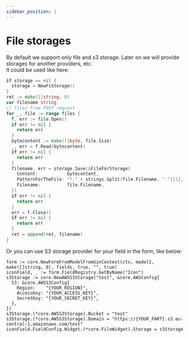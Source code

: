 ```yaml
---
sidebar_position: 1
---
```


# File storages

By default we support only file and s3 storage. Later on we will provide storages for another providers, etc.  
It could be used like here:
```go
if storage == nil {
  storage = NewFsStorage()
}
ret := make([]string, 0)
var filename string
// files from POST request
for _, file := range files {
  f, err := file.Open()
  if err != nil {
    return err
  }
  bytecontent := make([]byte, file.Size)
  _, err = f.Read(bytecontent)
  if err != nil {
    return err
  }
  filename, err = storage.Save(&FileForStorage{
    Content:           bytecontent,
    PatternForTheFile: "*." + strings.Split(file.Filename, ".")[1],
    Filename:          file.Filename,
  })
  if err != nil {
    return err
  }
  err = f.Close()
  if err != nil {
    return err
  }
  ret = append(ret, filename)
}
```

Or you can use S3 storage provider for your field in the form, like below:
```
form := core.NewFormFromModelFromGinContext(ctx, modelI, make([]string, 0), fields, true, "", true)
iconField, _ := form.FieldRegistry.GetByName("Icon")
s3Storage := core.NewAWSS3Storage("test", &core.AWSConfig{
  S3: &core.AWSS3Config{
    Region:    "{YOUR_REGION}",
    AccessKey: "{YOUR_ACCESS_KEY}",
    SecretKey: "{YOUR_SECRET_KEY}",
  },
})
s3Storage.(*core.AWSS3Storage).Bucket = "test"
s3Storage.(*core.AWSS3Storage).Domain = "https://{YOUR_PART}.s3.eu-central-1.amazonaws.com/test"
iconField.FieldConfig.Widget.(*core.FileWidget).Storage = s3Storage
```
